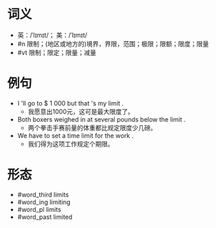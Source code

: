 # 词义
- 英：/ˈlɪmɪt/； 美：/ˈlɪmɪt/
- #n 限制；(地区或地方的)境界，界限，范围；极限；限额；限度；限量
- #vt 限制；限定；限量；减量
# 例句
- I 'll go to $ 1 000 but that 's my limit .
	- 我愿意出1000元，这可是最大限度了。
- Both boxers weighed in at several pounds below the limit .
	- 两个拳击手赛前量的体重都比规定限度少几磅。
- We have to set a time limit for the work .
	- 我们得为这项工作规定个期限。
# 形态
- #word_third limits
- #word_ing limiting
- #word_pl limits
- #word_past limited
